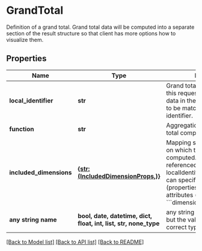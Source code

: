 # GrandTotal

Definition of a grand total. Grand total data will be computed into a separate section of the result structure so that client has more options how to visualize them.

## Properties
Name | Type | Description | Notes
------------ | ------------- | ------------- | -------------
**local_identifier** | **str** | Grand total identification within this request. The corresponding data in the result are expected to be matched using this identifier. | 
**function** | **str** | Aggregation function for grand total computation. | 
**included_dimensions** | [**{str: (IncludedDimensionProps,)}**](IncludedDimensionProps.md) | Mapping specifying dimensions on which this grand total will be computed. Dimensions are referenced via their localIdentifiers. Optionally one can specify also the values (properties) of the dimensions&#39; attributes (see &#x60;&#x60;&#x60;dimensionAttributesValues&#x60;&#x60;&#x60;). | 
**any string name** | **bool, date, datetime, dict, float, int, list, str, none_type** | any string name can be used but the value must be the correct type | [optional]

[[Back to Model list]](../README.md#documentation-for-models) [[Back to API list]](../README.md#documentation-for-api-endpoints) [[Back to README]](../README.md)


